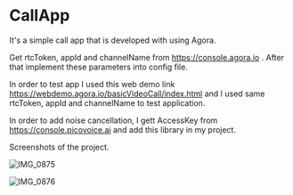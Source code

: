 # CallApp

It's a simple call app that is developed with using Agora.

Get rtcToken, appId and channelName from https://console.agora.io . After that implement these parameters into config file. 

In order to test app I used this web demo link https://webdemo.agora.io/basicVideoCall/index.html and I used same rtcToken, appId and channelName to test application.

In order to add noise cancellation, I gett AccessKey from https://console.picovoice.ai and add this library in my project.

Screenshots of the project.

![IMG_0875](https://github.com/ErvaHatunTekeogluE/CallApp/assets/46326605/2129612f-b0e6-4422-891b-81dd6a0212ac)

![IMG_0876](https://github.com/ErvaHatunTekeogluE/CallApp/assets/46326605/2525280f-83a1-4cf6-ad35-f6ef5b176fe6)
